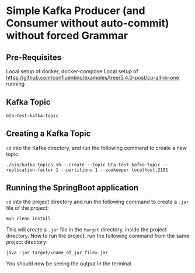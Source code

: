 # Simple Kafka Producer (and Consumer without auto-commit) without forced Grammar

## Pre-Requisites
Local setup of docker, docker-compose
Local setup of https://github.com/confluentinc/examples/tree/5.4.0-post/cp-all-in-one running

## Kafka Topic

```shell
bta-test-kafka-topic
```

## Creating a Kafka Topic

```cd``` into the Kafka directory, and run the following command to create a new topic:

```shell
./bin/kafka-topics.sh --create --topic bta-test-kafka-topic --replication-factor 1 --partitions 1 --zookeeper localhost:2181
```

## Running the SpringBoot application

```cd``` into the project directory and run the following command to create a ```.jar``` file of the project:

```shell
mvn clean install
```

This will create a ```.jar``` file in the ```target``` directory, inside the project directory. Now to run the project, run the following command from the same project directory:

```shell
java -jar target/<name_of_jar_file>.jar
```

You should now be seeing the output in the terminal

